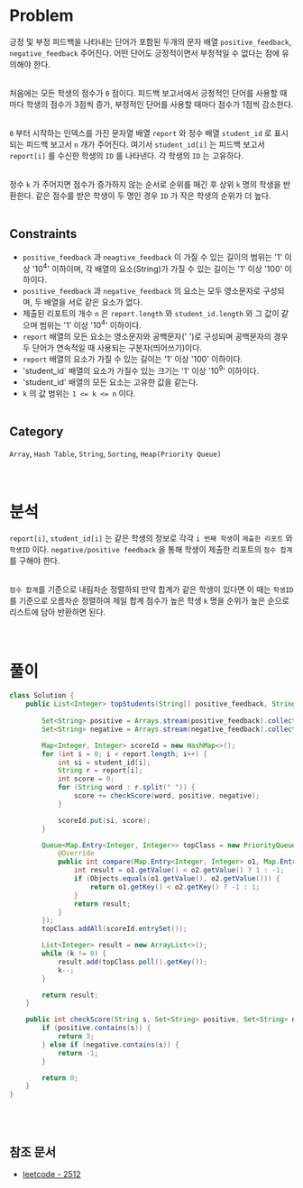 # Problem
긍정 및 부정 피드백을 나타내는 단어가 포함된 두개의 문자 배열 `positive_feedback`, `negative_feedback` 주어진다. 어떤 단어도 긍정적이면서 부정적일 수 없다는 점에 유의해야 한다.
<br/><br/>

처음에는 모든 학생의 점수가 `0` 점이다. 피드백 보고서에서 긍정적인 단어를 사용할 때마다 학생의 점수가 3점씩 증가, 부정적인 단어를 사용할 때마다 점수가 1점씩 감소한다.
<br/><br/>

`0` 부터 시작하는 인덱스를 가진 문자열 배열 `report` 와 정수 배열 `student_id` 로 표시되는 피드백 보고서 `n` 개가 주어진다. 여기서 `student_id[i]` 는 피드백 보고서 `report[i]` 를 수신한 학생의 `ID` 를 나타낸다. 각 학생의 `ID` 는 고유하다.
<br/><br/>

정수 `k` 가 주어지면 점수가 증가하지 않는 순서로 순위를 매긴 후 상위 `k` 명의 학생을 반환한다. 같은 점수를 받은 학생이 두 명인 경우 `ID` 가 작은 학생의 순위가 더 높다.
<br/><br/>

## Constraints
- `positive_feedback` 과 `neagtive_feedback` 이 가질 수 있는 길이의 범위는 '1' 이상 '10<sup>4</sup>' 이하이며, 각 배열의 요소(String)가 가질 수 있는 길이는 '1' 이상 '100' 이하이다.
- `positive_feedback` 과 `negative_feedback` 의 요소는 모두 영소문자로 구성되며, 두 배열을 서로 같은 요소가 없다.
- 제출된 리포트의 개수 `n` 은 `report.length` 와 `student_id.length` 와 그 값이 같으며 범위는 '1' 이상 '10<sup>4</sup>' 이하이다.
- `report` 배열의 모든 요소는 영소문자와 공백문자(' ')로 구성되며 공백문자의 경우 두 단어가 연속적일 때 사용되는 구분자(띄어쓰기)이다.
- `report` 배열의 요소가 가질 수 있는 길이는 '1' 이상 '100' 이하이다.
- 'student_id` 배열의 요소가 가질수 있는 크기는 '1' 이상 '10<sup>9</sup>' 이하이다.
- 'student_id' 배열의 모든 요소는 고유한 값을 같는다.
- `k` 의 값 범위는 `1 <= k <= n` 이다.
<br/><br/>

## Category
`Array`, `Hash Table`, `String`, `Sorting`, `Heap(Priority Queue)`
<br/><br/><br/>

# 분석
`report[i]`, `student_id[i]` 는 같은 학생의 정보로 각각 `i 번째 학생`이 `제출한 리포트` 와 `학생ID` 이다. `negative/positive feedback` 을 통해 학생이 제출한 리포트의 `점수 합계`를 구해야 한다.
<br/><br/>

`점수 합계`를 기준으로 내림차순 정렬하되 만약 합계가 같은 학생이 있다면 이 때는 `학생ID` 를 기준으로 오름차순 정렬하여 제일 합계 점수가 높은 학생 `k` 명을 순위가 높은 순으로 리스트에 담아 반환하면 된다.
<br/><br/><br/>

# 풀이
```java
class Solution {
    public List<Integer> topStudents(String[] positive_feedback, String[] negative_feedback, String[] report, int[] student_id, int k) {
    
        Set<String> positive = Arrays.stream(positive_feedback).collect(Collectors.toSet());
        Set<String> negative = Arrays.stream(negative_feedback).collect(Collectors.toSet());

        Map<Integer, Integer> scoreId = new HashMap<>();
        for (int i = 0; i < report.length; i++) {
            int si = student_id[i];
            String r = report[i];
            int score = 0;
            for (String word : r.split(" ")) {
                score += checkScore(word, positive, negative);
            }   

            scoreId.put(si, score);
        }

        Queue<Map.Entry<Integer, Integer>> topClass = new PriorityQueue<>(new Comparator<Map.Entry<Integer, Integer>>() {
            @Override
            public int compare(Map.Entry<Integer, Integer> o1, Map.Entry<Integer, Integer> o2) {
                int result = o1.getValue() < o2.getValue() ? 1 : -1;
                if (Objects.equals(o1.getValue(), o2.getValue())) {
                    return o1.getKey() < o2.getKey() ? -1 : 1;
                }
                return result;
            }
        });
        topClass.addAll(scoreId.entrySet());

        List<Integer> result = new ArrayList<>();
        while (k != 0) {
            result.add(topClass.poll().getKey());
            k--;
        }

        return result;
    }

    public int checkScore(String s, Set<String> positive, Set<String> negative) {
        if (positive.contains(s)) {
            return 3;
        } else if (negative.contains(s)) {
            return -1;
        }

        return 0;
    }
}
```
<br/><br/>

## 참조 문서
- [leetcode - 2512](https://leetcode.com/problems/reward-top-k-students/description/)